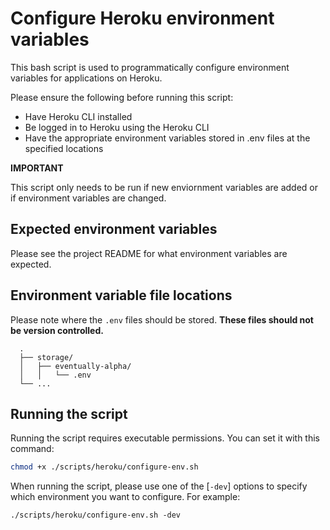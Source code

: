 # Configure Heroku environment variables

This bash script is used to programmatically configure environment variables
for applications on Heroku.

Please ensure the following before running this script:

- Have Heroku CLI installed
- Be logged in to Heroku using the Heroku CLI
- Have the appropriate environment variables stored in .env files at the specified locations

**IMPORTANT**

This script only needs to be run if new enviornment variables are added
or if environment variables are changed.

## Expected environment variables

Please see the project README for what environment variables are expected.

## Environment variable file locations

Please note where the `.env` files should be stored.
**These files should not be version controlled.**

```
  .
  ├── storage/
  │   ├── eventually-alpha/
  │   │   └── .env
  └── ...
```

## Running the script

Running the script requires executable permissions. You can set it with this command:

```bash
chmod +x ./scripts/heroku/configure-env.sh
```

When running the script, please use one of the [`-dev`] options to specify which environment you want to configure.
For example:

```
./scripts/heroku/configure-env.sh -dev
```
